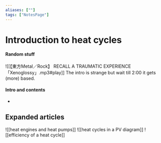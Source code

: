 ```yaml
---
aliases: [""]
tags: ["NotesPage"]
---
```


# Introduction to heat cycles
#### Random stuff
![[【東方Metal／Rock】 RECALL A TRAUMATIC EXPERIENCE 「Xenoglossy」.mp3#play]]
The intro is strange but wait till 2:00 it gets (more) based. 

#### Intro and contents
- 


## Expanded articles
![[heat engines and heat pumps]]
![[heat cycles in a PV diagram]]
![[efficiency of a heat cycle]]